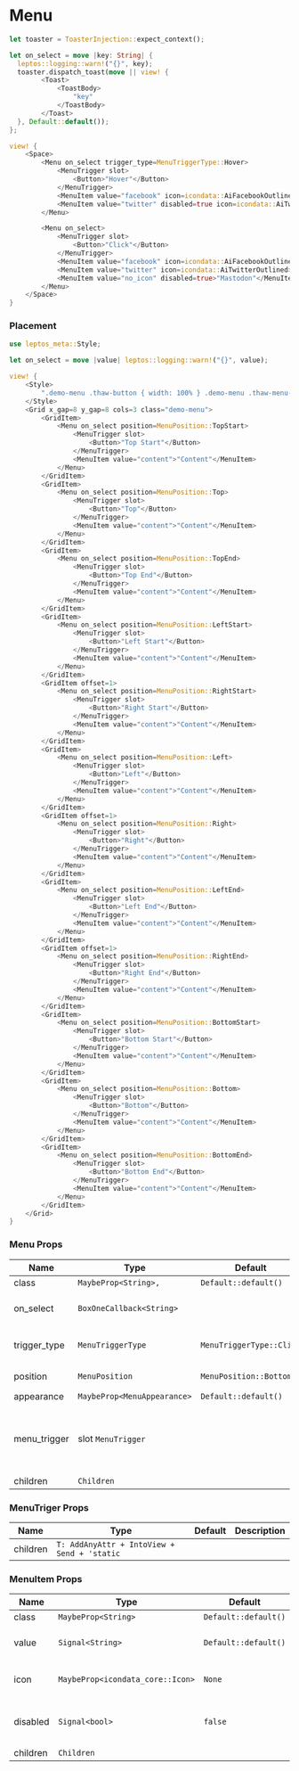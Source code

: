 # Menu

```rust demo
let toaster = ToasterInjection::expect_context();

let on_select = move |key: String| {
  leptos::logging::warn!("{}", key);
  toaster.dispatch_toast(move || view! {
        <Toast>
            <ToastBody>
                "key"
            </ToastBody>
        </Toast>
  }, Default::default());
};

view! {
    <Space>
        <Menu on_select trigger_type=MenuTriggerType::Hover>
            <MenuTrigger slot>
                <Button>"Hover"</Button>
            </MenuTrigger>
            <MenuItem value="facebook" icon=icondata::AiFacebookOutlined>"Facebook"</MenuItem>
            <MenuItem value="twitter" disabled=true icon=icondata::AiTwitterOutlined>"Twitter"</MenuItem>
        </Menu>

        <Menu on_select>
            <MenuTrigger slot>
                <Button>"Click"</Button>
            </MenuTrigger>
            <MenuItem value="facebook" icon=icondata::AiFacebookOutlined>"Facebook"</MenuItem>
            <MenuItem value="twitter" icon=icondata::AiTwitterOutlined>"Twitter"</MenuItem>
            <MenuItem value="no_icon" disabled=true>"Mastodon"</MenuItem>
        </Menu>
    </Space>
}
```

### Placement

```rust demo
use leptos_meta::Style;

let on_select = move |value| leptos::logging::warn!("{}", value);

view! {
    <Style>
        ".demo-menu .thaw-button { width: 100% } .demo-menu .thaw-menu-trigger { display: block }"
    </Style>
    <Grid x_gap=8 y_gap=8 cols=3 class="demo-menu">
        <GridItem>
            <Menu on_select position=MenuPosition::TopStart>
                <MenuTrigger slot>
                    <Button>"Top Start"</Button>
                </MenuTrigger>
                <MenuItem value="content">"Content"</MenuItem>
            </Menu>
        </GridItem>
        <GridItem>
            <Menu on_select position=MenuPosition::Top>
                <MenuTrigger slot>
                    <Button>"Top"</Button>
                </MenuTrigger>
                <MenuItem value="content">"Content"</MenuItem>
            </Menu>
        </GridItem>
        <GridItem>
            <Menu on_select position=MenuPosition::TopEnd>
                <MenuTrigger slot>
                    <Button>"Top End"</Button>
                </MenuTrigger>
                <MenuItem value="content">"Content"</MenuItem>
            </Menu>
        </GridItem>
        <GridItem>
            <Menu on_select position=MenuPosition::LeftStart>
                <MenuTrigger slot>
                    <Button>"Left Start"</Button>
                </MenuTrigger>
                <MenuItem value="content">"Content"</MenuItem>
            </Menu>
        </GridItem>
        <GridItem offset=1>
            <Menu on_select position=MenuPosition::RightStart>
                <MenuTrigger slot>
                    <Button>"Right Start"</Button>
                </MenuTrigger>
                <MenuItem value="content">"Content"</MenuItem>
            </Menu>
        </GridItem>
        <GridItem>
            <Menu on_select position=MenuPosition::Left>
                <MenuTrigger slot>
                    <Button>"Left"</Button>
                </MenuTrigger>
                <MenuItem value="content">"Content"</MenuItem>
            </Menu>
        </GridItem>
        <GridItem offset=1>
            <Menu on_select position=MenuPosition::Right>
                <MenuTrigger slot>
                    <Button>"Right"</Button>
                </MenuTrigger>
                <MenuItem value="content">"Content"</MenuItem>
            </Menu>
        </GridItem>
        <GridItem>
            <Menu on_select position=MenuPosition::LeftEnd>
                <MenuTrigger slot>
                    <Button>"Left End"</Button>
                </MenuTrigger>
                <MenuItem value="content">"Content"</MenuItem>
            </Menu>
        </GridItem>
        <GridItem offset=1>
            <Menu on_select position=MenuPosition::RightEnd>
                <MenuTrigger slot>
                    <Button>"Right End"</Button>
                </MenuTrigger>
                <MenuItem value="content">"Content"</MenuItem>
            </Menu>
        </GridItem>
        <GridItem>
            <Menu on_select position=MenuPosition::BottomStart>
                <MenuTrigger slot>
                    <Button>"Bottom Start"</Button>
                </MenuTrigger>
                <MenuItem value="content">"Content"</MenuItem>
            </Menu>
        </GridItem>
        <GridItem>
            <Menu on_select position=MenuPosition::Bottom>
                <MenuTrigger slot>
                    <Button>"Bottom"</Button>
                </MenuTrigger>
                <MenuItem value="content">"Content"</MenuItem>
            </Menu>
        </GridItem>
        <GridItem>
            <Menu on_select position=MenuPosition::BottomEnd>
                <MenuTrigger slot>
                    <Button>"Bottom End"</Button>
                </MenuTrigger>
                <MenuItem value="content">"Content"</MenuItem>
            </Menu>
        </GridItem>
    </Grid>
}
```

### Menu Props

| Name         | Type                        | Default                  | Description                                  |
| ------------ | --------------------------- | ------------------------ | -------------------------------------------- |
| class        | `MaybeProp<String>,`        | `Default::default()`     |                                              |
| on_select    | `BoxOneCallback<String>`    |                          | Called when item is selected.                |
| trigger_type | `MenuTriggerType`           | `MenuTriggerType::Click` | Action that displays the menu.               |
| position     | `MenuPosition`              | `MenuPosition::Bottom`   | Menu position.                               |
| appearance   | `MaybeProp<MenuAppearance>` | `Default::default()`     |                                              |
| menu_trigger | slot `MenuTrigger`          |                          | The element or component that triggers menu. |
| children     | `Children`                  |                          |                                              |

### MenuTriger Props

| Name     | Type                                        | Default | Description |
| -------- | ------------------------------------------- | ------- | ----------- |
| children | `T: AddAnyAttr + IntoView + Send + 'static` |         |             |

### MenuItem Props

| Name     | Type                             | Default              | Description                        |
| -------- | -------------------------------- | -------------------- | ---------------------------------- |
| class    | `MaybeProp<String>`              | `Default::default()` |                                    |
| value    | `Signal<String>`                 | `Default::default()` | The value of the menu item.        |
| icon     | `MaybeProp<icondata_core::Icon>` | `None`               | The icon of the menu item.         |
| disabled | `Signal<bool>`                   | `false`              | Whether the menu item is disabled. |
| children | `Children`                       |                      |                                    |
